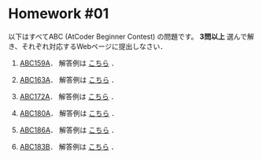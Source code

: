 # Homework #01

以下はすべてABC (AtCoder Beginner Contest) の問題です。
**3問以上**  選んで解き、それぞれ対応するWebページに提出しなさい．

1. [ABC159A](https://atcoder.jp/contests/abc159/tasks/abc159_a)．
解答例は [こちら](https://github.com/fumiyanll23/PythonLearning/blob/main/01/abc159_a.py) ．

1. [ABC163A](https://atcoder.jp/contests/abc163/tasks/abc163_a)．
解答例は [こちら](https://github.com/fumiyanll23/PythonLearning/blob/main/01/abc163_a.py) ．

1. [ABC172A](https://atcoder.jp/contests/abc172/tasks/abc172_a)．
解答例は [こちら](https://github.com/fumiyanll23/PythonLearning/blob/main/01/abc172_a.py) ．

1. [ABC180A](https://atcoder.jp/contests/abc180/tasks/abc180_a)．
解答例は [こちら](https://github.com/fumiyanll23/PythonLearning/blob/main/01/abc180_a.py) ．

1. [ABC186A](https://atcoder.jp/contests/abc186/tasks/abc186_a)．
解答例は [こちら](https://github.com/fumiyanll23/PythonLearning/blob/main/01/abc186_a.py) ．

1. [ABC183B](https://atcoder.jp/contests/abc183/tasks/abc183_b)．
解答例は [こちら](https://github.com/fumiyanll23/PythonLearning/blob/main/01/abc183_b.py) ．
